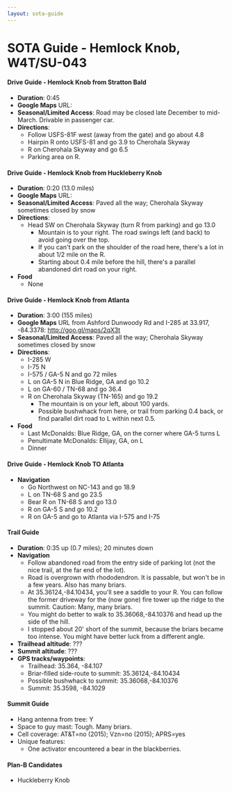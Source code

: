 ```yaml
---
layout: sota-guide
---
```

# SOTA Guide - Hemlock Knob, W4T/SU-043

#### Drive Guide - Hemlock Knob from Stratton Bald

* **Duration**: 0:45
* **Google Maps** URL:
* **Seasonal/Limited Access**: Road may be closed late December to mid-March. Drivable in passenger car.
* **Directions**:
	* Follow USFS-81F west (away from the gate) and go about 4.8
	* Hairpin R onto USFS-81 and go 3.9 to Cherohala Skyway
	* R on Cherohala Skyway and go 6.5
	* Parking area on R.

#### Drive Guide - Hemlock Knob from Huckleberry Knob

* **Duration**: 0:20 (13.0 miles)
* **Google Maps** URL:
* **Seasonal/Limited Access**: Paved all the way; Cherohala Skyway sometimes closed by snow
* **Directions**:
    * Head SW on Cherohala Skyway (turn R from parking) and go 13.0
        * Mountain is to your right. The road swings left (and back) to avoid going over the top.
        * If you can't park on the shoulder of the road here, there's a lot in about 1/2 mile on the R.
        * Starting about 0.4 mile before the hill, there's a parallel abandoned dirt road on your right.
* **Food**
    * None

#### Drive Guide - Hemlock Knob from Atlanta

* **Duration**: 3:00 (155 miles)
* **Google Maps** URL from Ashford Dunwoody Rd and I-285 at 33.917, -84.3378: http://goo.gl/maps/2qX3t
* **Seasonal/Limited Access**: Paved all the way; Cherohala Skyway sometimes closed by snow
* **Directions**:
    * I-285 W
    * I-75 N
    * I-575 / GA-5 N and go 72 miles
    * L on GA-5 N in Blue Ridge, GA and go 10.2
    * L on GA-60 / TN-68 and go 36.4
    * R on Cherohala Skyway (TN-165) and go 19.2
        * The mountain is on your left, about 100 yards.
        * Possible bushwhack from here, or trail from parking 0.4 back, or find parallel dirt road to L within next 0.5.
* **Food**
    * Last McDonalds: Blue Ridge, GA, on the corner where GA-5 turns L
    * Penultimate McDonalds: Ellijay, GA, on L
    * Dinner

#### Drive Guide - Hemlock Knob TO Atlanta

* **Navigation**
    * Go Northwest on NC-143 and go 18.9
    * L on TN-68 S and go 23.5
    * Bear R on TN-68 S and go 13.0
    * R on GA-5 S and go 10.2
    * R on GA-5 and go to Atlanta via I-575 and I-75

#### Trail Guide

* **Duration**: 0:35 up (0.7 miles); 20 minutes down
* **Navigation**
    * Follow abandoned road from the entry side of parking lot (not the nice trail, at the far end of the lot).
    * Road is overgrown with rhododendron.  It is passable, but won't be in a few years.  Also has many briars.
    * At 35.36124,-84.10434, you'll see a saddle to your R.  You can follow the former driveway for the (now gone) fire tower up the ridge to the summit.  Caution: Many, many briars.
    * You might do better to walk to 35.36068,-84.10376 and head up the side of the hill.
    * I stopped about 20' short of the summit, because the briars became too intense.  You might have better luck from a different angle.
* **Trailhead altitude**: ???
* **Summit altitude**: ???
* **GPS tracks/waypoints**:
    * Trailhead: 35.364, -84.107
    * Briar-filled side-route to summit: 35.36124,-84.10434
    * Possible bushwhack to summit: 35.36068,-84.10376
    * Summit: 35.3598, -84.1029

#### Summit Guide

* Hang antenna from tree: Y
* Space to guy mast: Tough.  Many briars.
* Cell coverage: AT&T=no (2015); Vzn=no (2015); APRS=yes
* Unique features:
    * One activator encountered a bear in the blackberries.

#### Plan-B Candidates

* Huckleberry Knob
